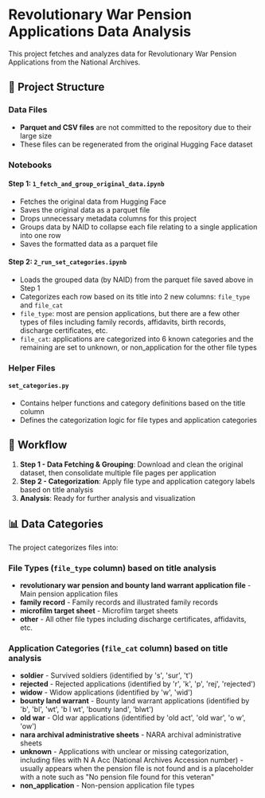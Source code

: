 # Revolutionary War Pension Applications Data Analysis

This project fetches and analyzes data for Revolutionary War Pension Applications from the National Archives.

## 📁 Project Structure

### Data Files

- **Parquet and CSV files** are not committed to the repository due to their large size
- These files can be regenerated from the original Hugging Face dataset

### Notebooks

#### Step 1: `1_fetch_and_group_original_data.ipynb`

- Fetches the original data from Hugging Face
- Saves the original data as a parquet file
- Drops unnecessary metadata columns for this project
- Groups data by NAID to collapse each file relating to a single application into one row
- Saves the formatted data as a parquet file

#### Step 2: `2_run_set_categories.ipynb`

- Loads the grouped data (by NAID) from the parquet file saved above in Step 1
- Categorizes each row based on its title into 2 new columns: `file_type` and `file_cat`
- `file_type`: most are pension applications, but there are a few other types of files including family records, affidavits, birth records, discharge certificates, etc.
- `file_cat`: applications are categorized into 6 known categories and the remaining are set to unknown, or non_application for the other file types

### Helper Files

#### `set_categories.py`

- Contains helper functions and category definitions based on the title column
- Defines the categorization logic for file types and application categories

## 🔄 Workflow

1. **Step 1 - Data Fetching & Grouping**: Download and clean the original dataset, then consolidate multiple file pages per application
2. **Step 2 - Categorization**: Apply file type and application category labels based on title analysis
3. **Analysis**: Ready for further analysis and visualization

## 📊 Data Categories

The project categorizes files into:

### File Types (`file_type` column) based on title analysis

- **revolutionary war pension and bounty land warrant application file** - Main pension application files
- **family record** - Family records and illustrated family records
- **microfilm target sheet** - Microfilm target sheets
- **other** - All other file types including discharge certificates, affidavits, etc.

### Application Categories (`file_cat` column) based on title analysis

- **soldier** - Survived soldiers (identified by 's', 'sur', 't')
- **rejected** - Rejected applications (identified by 'r', 'k', 'p', 'rej', 'rejected')
- **widow** - Widow applications (identified by 'w', 'wid')
- **bounty land warrant** - Bounty land warrant applications (identified by 'b', 'bl', 'wt', 'b l wt', 'bounty land', 'blwt')
- **old war** - Old war applications (identified by 'old act', 'old war', 'o w', 'ow')
- **nara archival administrative sheets** - NARA archival administrative sheets
- **unknown** - Applications with unclear or missing categorization, including files with N A Acc (National Archives Accession number) - usually appears when the pension file is not found and is a placeholder with a note such as "No pension file found for this veteran"
- **non_application** - Non-pension application file types
